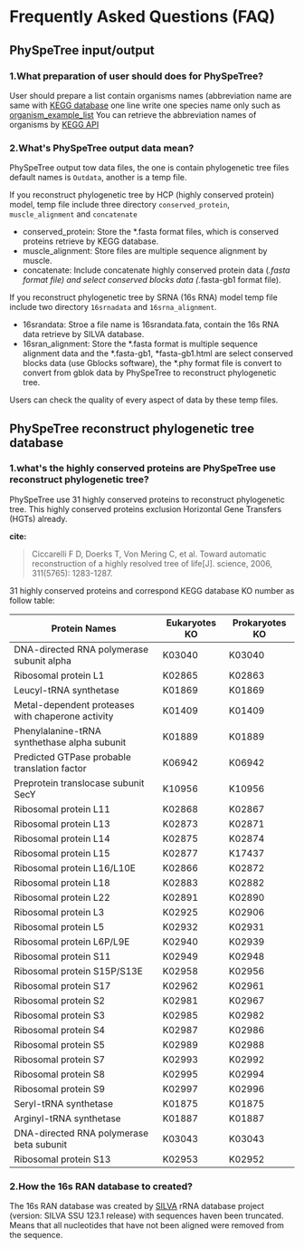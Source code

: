 # Frequently Asked Questions (FAQ)


## PhySpeTree input/output


### 1.What preparation of user should does for PhySpeTree?

User should prepare a list contain organisms names (abbreviation name are same with [KEGG database](http://www.genome.jp/kegg/catalog/org_list.html)
one line write one species name only such as [organism_example_list](https://gitlab.com/xiaoxiaoyang/physpetools/raw/master/examples/organism_example_list.txt)
You can retrieve the abbreviation names of organisms by [KEGG API](http://rest.kegg.jp/list/organism)


### 2.What's PhySpeTree output data mean?

PhySpeTree output tow data files, the one is contain phylogenetic tree files default names is ``Outdata``, another is a temp file.

If you reconstruct phylogenetic tree by HCP (highly conserved protein) model, temp file include three directory ``conserved_protein``, ``muscle_alignment`` and ``concatenate``

  * conserved_protein: Store the *.fasta format files, which is conserved proteins retrieve by KEGG database.
  * muscle_alignment: Store files are multiple sequence alignment by muscle.
  * concatenate: Include concatenate highly conserved protein data (*.fasta format file) and select conserved blocks data (*.fasta-gb1 format file).

If you reconstruct phylogenetic tree by SRNA (16s RNA) model temp file include two directory ``16srnadata`` and ``16srna_alignment``.

  * 16srandata: Stroe  a file name is 16srandata.fata, contain the 16s RNA data retrieve by SILVA database.
  * 16sran_alignment: Store the *.fasta format is multiple sequence alignment data and the *.fasta-gb1, *fasta-gb1.html are select conserved blocks data (use Gblocks software),
  the *.phy format file is convert to convert from gblok data by PhySpeTree to reconstruct phylogenetic tree.

Users can check the quality of every aspect of data by these temp files.


## PhySpeTree reconstruct phylogenetic tree database

### 1.what's the highly conserved proteins are PhySpeTree use reconstruct phylogenetic tree?

PhySpeTree use 31 highly conserved proteins to reconstruct phylogenetic tree. This highly conserved proteins exclusion Horizontal Gene Transfers (HGTs) already.

**cite:**

> Ciccarelli F D, Doerks T, Von Mering C, et al. Toward automatic reconstruction of a highly resolved tree of life[J]. science, 2006, 311(5765): 1283-1287.

31 highly conserved proteins and correspond KEGG database KO number as follow table:



Protein Names                                       |  Eukaryotes KO     |Prokaryotes KO
--------------------------------------------------- | ------------------ | ---------------
DNA-directed RNA polymerase subunit alpha           |   K03040           |   K03040
Ribosomal protein L1                                |   K02865           |   K02863
Leucyl-tRNA synthetase                              |   K01869           |   K01869
Metal-dependent proteases with chaperone activity   |   K01409           |   K01409
Phenylalanine-tRNA synthethase alpha subunit        |   K01889           |   K01889
Predicted GTPase probable translation factor        |   K06942           |   K06942
Preprotein translocase subunit SecY                 |   K10956           |   K10956
Ribosomal protein L11                               |   K02868           |   K02867
Ribosomal protein L13                               |   K02873           |   K02871
Ribosomal protein L14                               |   K02875           |   K02874
Ribosomal protein L15                               |   K02877           |   K17437
Ribosomal protein L16/L10E                          |   K02866           |   K02872
Ribosomal protein L18                               |   K02883           |   K02882
Ribosomal protein L22                               |   K02891           |   K02890
Ribosomal protein L3                                |   K02925           |   K02906
Ribosomal protein L5                                |   K02932           |   K02931
Ribosomal protein L6P/L9E                           |   K02940           |   K02939
Ribosomal protein S11                               |   K02949           |   K02948
Ribosomal protein S15P/S13E                         |   K02958           |   K02956
Ribosomal protein S17                               |   K02962           |   K02961
Ribosomal protein S2                                |   K02981           |   K02967
Ribosomal protein S3                                |   K02985           |   K02982
Ribosomal protein S4                                |   K02987           |   K02986
Ribosomal protein S5                                |   K02989           |   K02988
Ribosomal protein S7                                |   K02993           |   K02992
Ribosomal protein S8                                |   K02995           |   K02994
Ribosomal protein S9                                |   K02997           |   K02996
Seryl-tRNA synthetase                               |   K01875           |   K01875
Arginyl-tRNA synthetase                             |   K01887           |   K01887
DNA-directed RNA polymerase beta subunit            |   K03043           |   K03043
Ribosomal protein S13                               |   K02953           |   K02952




### 2.How the 16s RAN database to created?

The 16s RAN database was created by [SILVA](<https://www.arb-silva.de/>) rRNA database project (version: SILVA SSU 123.1 release)
with sequences haven been truncated. Means that all nucleotides that have not been aligned were removed from the sequence.

